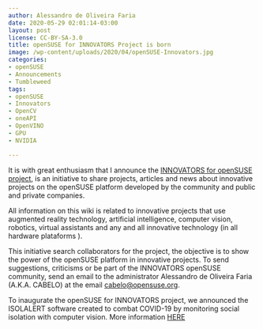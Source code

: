 ```yaml
---
author: Alessandro de Oliveira Faria
date: 2020-05-29 02:01:14-03:00
layout: post
license: CC-BY-SA-3.0
title: openSUSE for INNOVATORS Project is born
image: /wp-content/uploads/2020/04/openSUSE-Innovators.jpg
categories:
- openSUSE
- Announcements
- Tumbleweed
tags:
- openSUSE
- Innovators
- OpenCV
- oneAPI
- OpenVINO
- GPU
- NVIDIA

---
```


It is with great enthusiasm that I announce the [INNOVATORS for openSUSE project](https://en.opensuse.org/openSUSE:INNOVATORS), is an initiative to share projects, articles and news about innovative projects on the openSUSE platform developed by the community and public and private companies.

All information on this wiki is related to innovative projects that use augmented reality technology, artificial intelligence, computer vision, robotics, virtual assistants and any and all innovative technology (in all hardware plataforms ).

This initiative search collaborators for the project, the objective is to show the power of the openSUSE platform in innovative projects. To send suggestions, criticisms or be part of the INNOVATORS openSUSE community, send an email to the administrator Alessandro de Oliveira Faria (A.K.A. CABELO) at the email [cabelo@opensuse.org](mailto:cabelo@opensuse.org).

To inaugurate the openSUSE for INNOVATORS project, we announced the ISOLALERT software created to combat COVID-19 by monitoring social isolation with computer vision. More information [HERE](https://en.opensuse.org/openSUSE:INNOVATORS#Monitoring_social_distance_to_combat_COVID-19)


